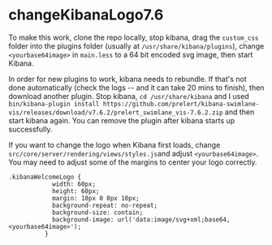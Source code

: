 # changeKibanaLogo7.6

To make this work, clone the repo locally, stop kibana, drag the `custom_css` folder into the plugins folder (usually at `/usr/share/kibana/plugins`), change `<yourbase64image>` in `main.less` to a 64 bit encoded svg image, then start Kibana.

In order for new plugins to work, kibana needs to rebundle. If that's not done automatically (check the logs -- and it can take 20 mins to finish), then download another plugin.
Stop kibana, `cd /usr/share/kibana` and I used `bin/kibana-plugin install https://github.com/prelert/kibana-swimlane-vis/releases/download/v7.6.2/prelert_swimlane_vis-7.6.2.zip` and then start kibana again. You can remove the plugin after kibana starts up successfully. 

If you want to change the logo when Kibana first loads, change `src/core/server/rendering/views/styles.js`and adjust `<yourbase64image>`. You may need to adjust some of the margins to center your logo correctly.
```
.kibanaWelcomeLogo {
            width: 60px;
            height: 60px;
            margin: 10px 0 0px 10px;
            background-repeat: no-repeat;
            background-size: contain;
            background-image: url('data:image/svg+xml;base64,<yourbase64image>');
          }
```
